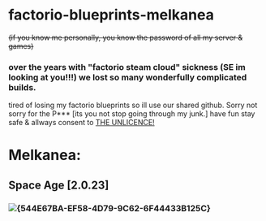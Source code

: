 # factorio-blueprints-melkanea
~~(if you know me personally, you know the password of all my server & games)~~

### over the years with "factorio steam cloud" sickness (SE im looking at you!!!) we lost so many wonderfully complicated builds.
tired of losing my factorio blueprints so ill use our shared github. Sorry not sorry for the P*** [its you not stop going through my junk.] 
have fun stay safe & allways consent to [THE UNLICENCE!](https://github.com/HarleyVader/factorio-blueprints-melkanea/blob/main/LICENSE)

# Melkanea:
##  Space Age [2.0.23]
### ![{544E67BA-EF58-4D79-9C62-6F44433B125C}](https://github.com/user-attachments/assets/4c33ee23-e9f0-4908-81f4-9d59e17f46f9)

[]()

